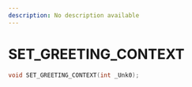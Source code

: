 ```yaml
---
description: No description available 
---
```


# SET_GREETING_CONTEXT

```cpp
void SET_GREETING_CONTEXT(int _Unk0);
```